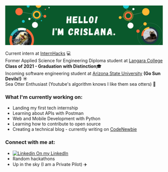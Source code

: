 ![](README_coverimage.png)

Current intern at [InternHacks](https://internhacks.com/) :computer:<br>
Former Applied Science for Engineering Diploma student at [Langara College](https://langara.ca/) **Class of 2021 - Graduation with Distinction**:mortar_board: <br>
Incoming software engineering student at [Arizona State University](https://www.asu.edu/) **(Go Sun Devils!)** :sunny:<br>
Sea Otter Enthusiast (Youtube's algorithm knows I like them sea otters) 🦦

### What I'm currently working on:
- Landing my first tech internship <br>
- Learning about APIs with Postman <br>
- Web and Mobile Development with Python <br>
- Learning how to contribute to open source <br>
- Creating a technical blog - currently writing on [CodeNewbie](https://community.codenewbie.org/crislanarafael) <br>

### Connect with me at:
- [![Linkedin](https://i.stack.imgur.com/gVE0j.png) On my LinkedIn](https://www.linkedin.com/in/crislana-rafael/)
- Random hackathons
- Up in the sky (I am a Private Pilot) :airplane:

<!--
**crislanarafael/crislanarafael** is a ✨ _special_ ✨ repository because its `README.md` (this file) appears on your GitHub profile.

Here are some ideas to get you started:

- 🔭 I’m currently working on ...
- 🌱 I’m currently learning ...
- 👯 I’m looking to collaborate on ...
- 🤔 I’m looking for help with ...
- 💬 Ask me about ...
- 📫 How to reach me: ...
- 😄 Pronouns: ...
- ⚡ Fun fact: ...
-->

